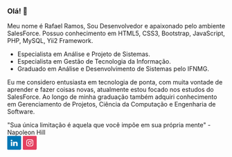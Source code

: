 ### Olá! 👋

<!--
**rrafaelramos/rrafaelramos** is a ✨ _special_ ✨ repository because its `README.md` (this file) appears on your GitHub profile.

Here are some ideas to get you started:

- 🔭 I’m currently working on ...
- 🌱 I’m currently learning ...
- 👯 I’m looking to collaborate on ...
- 🤔 I’m looking for help with ...
- 💬 Ask me about ...
- 📫 How to reach me: ...
- 😄 Pronouns: ...
- ⚡ Fun fact: ...
-->

Meu nome é Rafael Ramos, Sou Desenvolvedor e apaixonado pelo ambiente SalesForce. Possuo conhecimento em HTML5, CSS3, Bootstrap, JavaScript, PHP, MySQL, Yii2 Framework.

- Especialista em Análise e Projeto de Sistemas.
- Especialista em Gestão de Tecnologia da Informação.
- Graduado em Análise e Desenvolvimento de Sistemas pelo IFNMG.

Eu me considero entusiasta em tecnologia de ponta, com muita vontade de aprender e fazer coisas novas, atualmente estou focado nos estudos do SalesForce.
Ao longo de minha graduação também adquiri conhecimento em Gerenciamento de Projetos, Ciência da Computação e Engenharia de Software.

"Sua única limitação é aquela que você impõe em sua própria mente" - Napoleon Hill
<br>
<a href="https://www.linkedin.com/in/rrafaelramos/" target="_blank"><img src="https://github.com/rrafaelramos/rrafaelramos/blob/main/linkedin.jpg"></a>
<a href="https://www.instagram.com/rrafael_ramos/" target="_blank"><img src="https://github.com/rrafaelramos/rrafaelramos/blob/main/instagram.jpg"></a>
